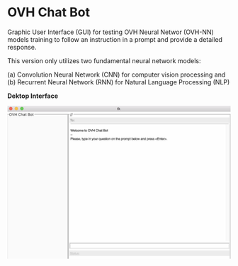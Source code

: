 **OVH Chat Bot**
==
Graphic User Interface (GUI) for testing OVH Neural Networ (OVH-NN) models training to follow an instruction in a prompt and provide a detailed response. 

This version only utilizes two fundamental neural network models:

 (a) Convolution Neural Network (CNN) for computer vision processing and 
 (b) Recurrent Neural Network (RNN) for Natural Language Processing (NLP)

**Dektop Interface**


![My Picture](screenshot_2024-06-12-2.png)

